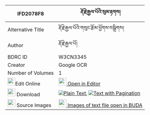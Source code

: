|IFD2078F8|རྡོ་རྗེ་རྒྱལ་པོའི་སུམ་རྟགས། 
| --- | --- 
|Alternative Title |རྡོ་རྗེ་རྒྱལ་པོའི་གསུང་རྩོམ་ཕྱོགས་བསྒྲིགས།
|Author| རྡོ་རྗེ་རྒྱལ་པོ།
|BDRC ID | W3CN3345
|Creator | Google OCR
|Number of Volumes| 1
|<img width="25" src="https://img.icons8.com/color/25/000000/edit-property.png">Edit Online| [<img width="25" src="https://avatars.githubusercontent.com/u/45091458?s=200&v=4"> Open in Editor](http://editor.openpecha.org/IFD2078F8)
|<img width="25" src="https://img.icons8.com/fluent/48/000000/download-2.png"/>  Download | [![](https://img.icons8.com/color/20/000000/txt.png)Plain Text](https://github.com/Openpecha/IFD2078F8/releases/download/v1/dorje_gyalpo_i_sum_tak_plain_IFD2078F8.zip), [![](https://img.icons8.com/color/20/000000/txt.png)Text with Pagination](https://github.com/Openpecha/IFD2078F8/releases/download/v1/dorje_gyalpo_i_sum_tak_pages_IFD2078F8.zip)
|<img width="25" src="https://img.icons8.com/plasticine/100/000000/pictures-folder.png"/>  Source Images | [<img width="25" src="https://library.bdrc.io/icons/BUDA-small.svg"> Images of text file open in BUDA](https://library.bdrc.io/show/bdr:W3CN3345)
